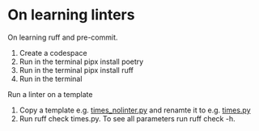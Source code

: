 # On learning linters
On learning ruff and pre-commit.

1. Create a codespace
2. Run in the terminal pipx install poetry
3. Run in the terminal pipx install ruff
4. Run in the terminal 

Run a linter on a template
1. Copy a template e.g. [times_nolinter.py](templates/times_nolinter.py) and renamte it to e.g. [times.py](times.py)
2. Run ruff check times.py. To see all parameters run ruff check -h.

